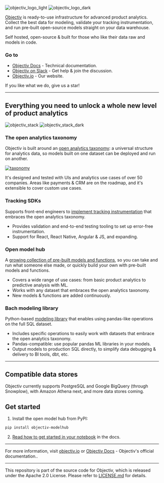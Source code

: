 <img src="https://user-images.githubusercontent.com/82152911/159266790-19e0e3d4-0d10-4c58-9da7-16edde9ec05a.svg#gh-light-mode-only" alt="objectiv_logo_light" title="Objectiv Logo">
<img src="https://user-images.githubusercontent.com/82152911/159266895-39f52604-83c1-438d-96bd-9a6d66e74b08.svg#gh-dark-mode-only" alt="objectiv_logo_dark" title="Objectiv Logo">


[Objectiv](https://objectiv.io/) is ready-to-use infrastructure for advanced product analytics. Collect the best data for modeling, validate your tracking instrumentation, and run pre-built open-source models straight on your data warehouse.

Self hosted, open-source & built for those who like their data raw and models in code.

### Go to

* [Objectiv Docs](https://www.objectiv.io/docs) - Technical documentation.
* [Objectiv on Slack](https://objectiv.io/join-slack) - Get help & join the discussion.
* [Objectiv.io](https://www.objectiv.io) - Our website.

If you like what we do, give us a star!

---

## Everything you need to unlock a whole new level of product analytics

![objectiv_stack](https://user-images.githubusercontent.com/920184/180789710-94e7bf9c-f081-4a0f-9637-3edf6fe5f501.svg#gh-light-mode-only "Objectiv Stack")
![objectiv_stack_dark](https://user-images.githubusercontent.com/920184/180790336-4143f099-dee3-4e83-8fb2-5a71d35169bb.svg#gh-dark-mode-only "Objectiv Stack")

### The open analytics taxonomy

Objectiv is built around an [open analytics taxonomy](https://www.objectiv.io/docs/taxonomy): a universal structure for analytics data, so models built on one dataset can be deployed and run on another.

[![taxonomy](https://user-images.githubusercontent.com/82152911/162000133-1eea0192-c882-4121-a866-8c1a3f8ffee3.svg)](https://www.objectiv.io/docs/taxonomy)

It's designed and tested with UIs and analytics use cases of over 50 companies. Areas like payments & CRM are on the roadmap, and it's extensible to cover custom use cases.

### Tracking SDKs

Supports front-end engineers to [implement tracking instrumentation](https://www.objectiv.io/docs/tracking) that embraces the open analytics taxonomy.

* Provides validation and end-to-end testing tooling to set up error-free instrumentation.
* Support for React, React Native, Angular & JS, and expanding.
 
### Open model hub

A [growing collection of pre-built models and functions](https://objectiv.io/docs/modeling/open-model-hub/), so you can take and run what someone else made, or quickly build your own with pre-built models and functions.

* Covers a wide range of use cases: from basic product analytics to predictive analysis with ML.
* Works with any dataset that embraces the open analytics taxonomy.
* New models & functions are added continuously.

### Bach modeling library

Python-based [modeling library](https://www.objectiv.io/docs/modeling/bach/) that enables using pandas-like operations on the full SQL dataset.

* Includes specific operations to easily work with datasets that embrace the open analytics taxonomy.
* Pandas-compatible: use popular pandas ML libraries in your models.
* Output models to production SQL directly, to simplify data debugging & delivery to BI tools, dbt, etc. 

---

## Compatible data stores

Objectiv currently supports PostgreSQL and Google BigQuery (through Snowplow), with Amazon Athena next, and more data stores coming.

## Get started

1. Install the open model hub from PyPI:

```sh
pip install objectiv-modelhub
```

2. [Read how to get started in your notebook](https://objectiv.io/docs/modeling/get-started-in-your-notebook/) in the docs.

---

For more information, visit [objectiv.io](https://www.objectiv.io) or [Objectiv Docs](https://www.objectiv.io/docs) - Objectiv's official documentation..

---

This repository is part of the source code for Objectiv, which is released under the Apache 2.0 License. Please refer to [LICENSE.md](LICENSE.md) for details.
